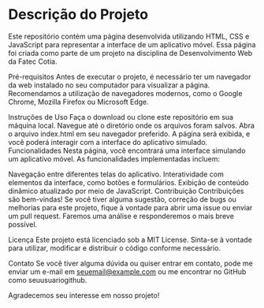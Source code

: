 <h1>Descrição do Projeto</h1>
Este repositório contém uma página desenvolvida utilizando HTML, CSS e JavaScript para representar a interface de um aplicativo móvel. Essa página foi criada como parte de um projeto na disciplina de Desenvolvimento Web da Fatec Cotia.

Pré-requisitos
Antes de executar o projeto, é necessário ter um navegador da web instalado no seu computador para visualizar a página. Recomendamos a utilização de navegadores modernos, como o Google Chrome, Mozilla Firefox ou Microsoft Edge.

Instruções de Uso
Faça o download ou clone este repositório em sua máquina local.
Navegue até o diretório onde os arquivos foram salvos.
Abra o arquivo index.html em seu navegador preferido.
A página será exibida, e você poderá interagir com a interface do aplicativo simulado.
Funcionalidades
Nesta página, você encontrará uma interface simulando um aplicativo móvel. As funcionalidades implementadas incluem:

Navegação entre diferentes telas do aplicativo.
Interatividade com elementos da interface, como botões e formulários.
Exibição de conteúdo dinâmico atualizado por meio de JavaScript.
Contribuição
Contribuições são bem-vindas! Se você tiver alguma sugestão, correção de bugs ou melhorias para este projeto, fique à vontade para abrir uma issue ou enviar um pull request. Faremos uma análise e responderemos o mais breve possível.

Licença
Este projeto está licenciado sob a MIT License. Sinta-se à vontade para utilizar, modificar e distribuir o código conforme necessário.

Contato
Se você tiver alguma dúvida ou quiser entrar em contato, pode me enviar um e-mail em seuemail@example.com ou me encontrar no GitHub como seuusuariogithub.

Agradecemos seu interesse em nosso projeto!
